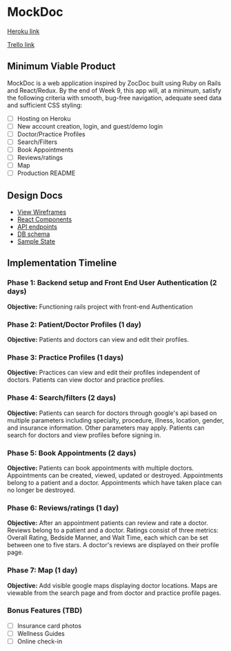 # MockDoc

[Heroku link][heroku]

[Trello link][trello]

[heroku]: http://www.herokuapp.com
[trello]: https://trello.com/b/fHRjMOxC/zocdoc-clone

## Minimum Viable Product

MockDoc is a web application inspired by ZocDoc built using Ruby on Rails and React/Redux. By the end of Week 9, this app will, at a minimum, satisfy the following criteria with smooth, bug-free navigation, adequate seed data and sufficient CSS styling:

- [ ] Hosting on Heroku
- [ ] New account creation, login, and guest/demo login
- [ ] Doctor/Practice Profiles
- [ ] Search/Filters
- [ ] Book Appointments
- [ ] Reviews/ratings
- [ ] Map
- [ ] Production README

## Design Docs
* [View Wireframes][wireframes]
* [React Components][components]
* [API endpoints][api-endpoints]
* [DB schema][schema]
* [Sample State][sample-state]

[wireframes]: wireframes
[components]: component-hierarchy.md
[sample-state]: sample-state.md
[api-endpoints]: api-endpoints.md
[schema]: schema.md

## Implementation Timeline

### Phase 1: Backend setup and Front End User Authentication (2 days)

**Objective:** Functioning rails project with front-end Authentication

### Phase 2: Patient/Doctor Profiles  (1 day)

**Objective:** Patients and doctors can view and edit their profiles.

### Phase 3: Practice Profiles (1 days)

**Objective:** Practices can view and edit their profiles independent of doctors. Patients can view doctor and practice profiles.

### Phase 4: Search/filters (2 days)

**Objective:** Patients can search for doctors through google's api based on multiple parameters including specialty, procedure, illness, location, gender, and insurance information. Other parameters may apply. Patients can search for doctors and view profiles before signing in.

### Phase 5: Book Appointments (2 days)

**Objective:** Patients can book appointments with multiple doctors. Appointments can be created, viewed, updated or destroyed. Appointments belong to a patient and a doctor. Appointments which have taken place can no longer be destroyed.

### Phase 6: Reviews/ratings (1 day)

**Objective:** After an appointment patients can review and rate a doctor. Reviews belong to a patient and a doctor. Ratings consist of three metrics: Overall Rating, Bedside Manner, and Wait Time, each which can be set between one to five stars. A doctor's reviews are displayed on their profile page.

### Phase 7: Map (1 day)

**Objective:** Add visible google maps displaying doctor locations. Maps are viewable from the search page and from doctor and practice profile pages.

### Bonus Features (TBD)
- [ ] Insurance card photos
- [ ] Wellness Guides
- [ ] Online check-in
